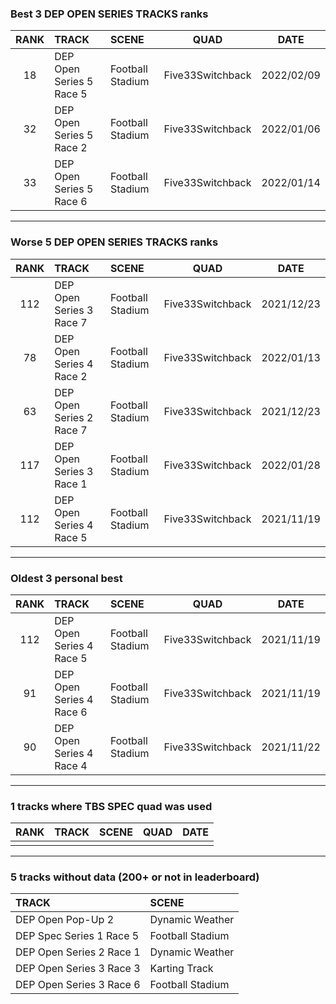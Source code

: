 ### Best 3 DEP OPEN SERIES TRACKS ranks
|RANK|TRACK|SCENE|QUAD|DATE|
|:---:|:---|:---|:---:|:---:|
|18|DEP Open Series 5 Race 5|Football Stadium|Five33Switchback|2022/02/09|
|32|DEP Open Series 5 Race 2|Football Stadium|Five33Switchback|2022/01/06|
|33|DEP Open Series 5 Race 6|Football Stadium|Five33Switchback|2022/01/14|
---
### Worse 5 DEP OPEN SERIES TRACKS ranks
|RANK|TRACK|SCENE|QUAD|DATE|
|:---:|:---|:---|:---:|:---:|
|112|DEP Open Series 3 Race 7|Football Stadium|Five33Switchback|2021/12/23|
|78|DEP Open Series 4 Race 2|Football Stadium|Five33Switchback|2022/01/13|
|63|DEP Open Series 2 Race 7|Football Stadium|Five33Switchback|2021/12/23|
|117|DEP Open Series 3 Race 1|Football Stadium|Five33Switchback|2022/01/28|
|112|DEP Open Series 4 Race 5|Football Stadium|Five33Switchback|2021/11/19|
---
### Oldest 3 personal best
|RANK|TRACK|SCENE|QUAD|DATE|
|:---:|:---|:---|:---:|:---:|
|112|DEP Open Series 4 Race 5|Football Stadium|Five33Switchback|2021/11/19|
|91|DEP Open Series 4 Race 6|Football Stadium|Five33Switchback|2021/11/19|
|90|DEP Open Series 4 Race 4|Football Stadium|Five33Switchback|2021/11/22|
---
### 1 tracks where TBS SPEC quad was used
|RANK|TRACK|SCENE|QUAD|DATE|
|:---:|:---|:---|:---:|:---:|
||||||
---
### 5 tracks without data (200+ or not in leaderboard)
|TRACK|SCENE|
|:---|:---|
|DEP Open Pop-Up 2|Dynamic Weather|
|DEP Spec Series 1 Race 5|Football Stadium|
|DEP Open Series 2 Race 1|Dynamic Weather|
|DEP Open Series 3 Race 3|Karting Track|
|DEP Open Series 3 Race 6|Football Stadium|
